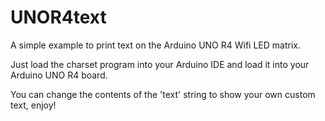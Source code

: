 # UNOR4text
A simple example to print text on the Arduino UNO R4 Wifi LED matrix.

Just load the charset program into your Arduino IDE and load it into your Arduino UNO R4 board. 

You can change the contents of the 'text' string to show your own custom text, enjoy!
